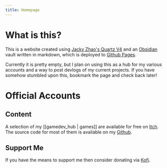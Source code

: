 ```yaml
---
title: Homepage
---
```


# What is this?
This is a website created using [Jacky Zhao's Quartz V4](https://github.com/jackyzha0/quartz) and an [Obsidian](https://obsidian.md) vault written in markdown, which is deployed to [Github Pages](https://pages.github.com).

Currently it is pretty empty, but I plan on using this as a hub for my various accounts and a way to post devlogs of my current projects. If you have somehow stumbled upon this, bookmark the page and check back later!

# Official Accounts
## Content
A selection of my [[gamedev_hub | games]] are available for free on [Itch](https://SoysCodingCafe.itch.io/).
The source code for most of them is available on my [Github](https://github.com/SoysCodingCafe).

## Support Me
If you have the means to support me then consider donating via [Kofi](https://ko-fi.com/soyscodingcafe).